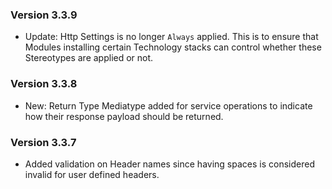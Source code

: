 ### Version 3.3.9

- Update: Http Settings is no longer `Always` applied. This is to ensure that Modules installing certain Technology stacks can control whether these Stereotypes are applied or not. 

### Version 3.3.8

 - New: Return Type Mediatype added for service operations to indicate how their response payload should be returned.

### Version 3.3.7

 - Added validation on Header names since having spaces is considered invalid for user defined headers.